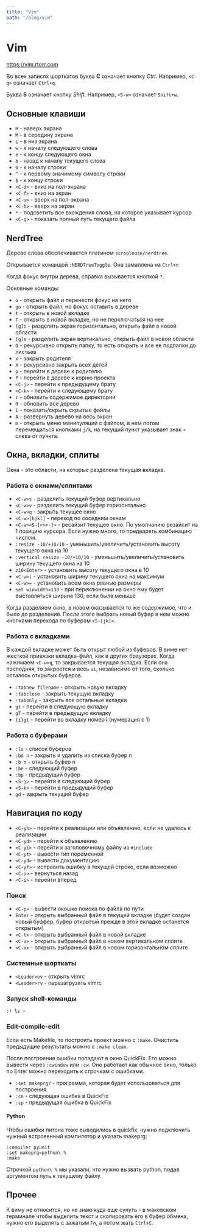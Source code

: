 ```yaml
---
title: "Vim"
path: "/blog/vim"
---
```

# Vim

https://vim.rtorr.com

Во всех записях шорткатов буква **С** означает кнопку *Ctrl*. Например, `<C-q>` означает `Ctrl+q`.

Буква **S** означает кнопку *Shift*. Например, `<S-w>` означает `Shift+w`.

## Основные клавиши

- `H` - наверх экрана
- `M` - в середину экрана
- `L` - в низ экрана
- `w` - к началу следующего слова
- `e` - к концу следующего окна
- `b` - назад к началу текущего слова
- `0` - к началу строки
- `^` - к первому значимому символу строки
- `$` - к концу строки
- `<C-d>` - вниз на пол-экрана
- `<C-f>` - вниз на экран
- `<C-u>` - вверх на пол-экрана
- `<C-b>` - вверх на экран
- `*` - подсветить все вхождения слова, на которое указывает курсор
- `<C-g>` - показать полный путь текущего файла


## NerdTree


Дерево слева обеспечивается плагином `scrooloose/nerdtree`.

Открывается командой `:NERDTreeToggle`. Она замаплена на `Ctrl+n`

Когда фокус внутри дерева, справка вызывается кнопкой `?`.

Основные команды:

- `o` - открыть файл и перенести фокус на него
- `go` - открыть файл, но фокус оставить в дереве
- `t` - открыть в новой вкладке
- `T` - открыть в новой вкладке, но не перключаться на нее
- `[g]i` - разделить экран горизонтально, открыть файл в новой области
- `[g]s` - разделить экран вертикально, открыть файл в новой области
- `O` - рекурсивно открыть папку, то есть открыть и все ее подпапки до листьев
- `x` - закрыть родителя
- `X` - рекурсивно закрыть всех детей
- `p` - перейти в дереве к родителю
- `P` - перейти в дереве к корню проекта
- `<C-j>` - перейти к предыдущему брату
- `<C-k>` - перейти к следующему брату
- `r` - обновить содержимое директории
- `R` - обновить все дерево
- `I` - показать/скрыть скрытые файлы
- `A` - развернуть дерево на весь экран
- `m` - открыть меню манипуляций с файлом, в нем потом перемещаться кнопками `j/k`, на текущий пункт указывает знак `>` слева от пункта.


## Окна, вкладки, сплиты

Окна - это области, на которые разделена текущая вкладка.

### Работа с окнами/сплитами

- `<C-w>s` - разделить текущий буфер вертикально
- `<C-w>v` - разделить текущий буфер горизонтально
- `<C-w>q` - закрыть текущее окно
- `<C-w>[hjkl]` - переход по соседним окнам
- `<C-w><S-[<>+-]>` - ресайзит текущее окно. По умолчанию резайсит на 1 позицию курсора. Если нужно много, то предварять комбинацию числом.
- `:resize -10/+10/10` - уменьшить/увеличить/установить высоту текущего окна на 10
- `:vertical resize -10/+10/10` - уменьшить/увеличить/установить ширину текущего окна на 10
- `z10<Enter>` - установить высоту текущего окна в 10
- `<C-w>|` - установить ширину текущего окна на максимум
- `<C-w>=` - установить всем окна равные размеры
- `set winwidth=130` - при переключении на окно ему будет выставляться ширина 130, если была меньше


Когда разделяем окно, в новом оказывается то же содержимое, что и было до разделения. После этого выбрать новый буфер в нем можно кнопками перехода по буферам `<S-[jk]>`.

### Работа с вкладками

В каждой вкладке может быть открыт любой из буферов. В виме нет жесткой привязки вкладка-файл, как в других браузерах. Когда нажимаем `<C-w>q`, то закрывается текущая вкладка. Если она последняя, то закроется и весь `vi`, независимо от того, сколько осталось открытых буферов.

- `:tabnew filename` - открыть новую вкладку
- `:tabclose` - закрыть текущую вкладку
- `:tabonly` - закрыть все остальные вкладки
- `gt` - перейти в следующую вкладку
- `gT` - перейти в предыдущую вкладку 
- `{i}gt` - перейти во вкладку номер **i** (нумерация с 1)

### Работа с буферами

- `:ls` - список буферов
- `:bd n` - закрыть и удалить из списка буфер n
- `:b n` - открыть буфер n
- `:bn` - следующий буфер
- `:bp` - предыдущий буфер
- `<S-j>` - перейти в следующий буфер
- `<S-k>` - перейти в предыдущий буфер
- `gd` - закрыть текущий буфер

## Навигация по коду

- `<C-yh>` - перейти к реализации или объявлению, если не удалось к реализации
- `<C-yd>` - перейти к объявлению
- `<C-yi>` - перейти к заголовочному файлу из `#include`
- `<C-yt>` - вывести тип переменной
- `<C-yd>` - вывести документацию
- `<C-yf>` - исправить ошибку в текущей строке, если возможно
- `<C-o>` - вернуться назад
- `<C-i>` - перейти вперед

### Поиск

- `<C-p>` - вывести окошко поиска по файла по пути
- `Enter` - открыть выбранный файл в текущей вкладке (будет создан новый буффер, буфер открытый прежде в этой вкладке останется открытым)
- `<C-t>` - открыть выбранный файл в новой вкладке
- `<C-v>` - открыть выбранный файл в новом вертикальном сплите
- `<C-x>` - открыть выбранный файл в новом горизонтальном сплите

### Системные шорткаты

- `<Leader>ev` - открыть vimrc
- `<Leader>rv` - перезагрузить vimrc

### Запуск shell-команды

```
:! ls ~
```

### Edit-compile-edit

Если есть Makefile, то построить проект можно с `:make`. Очистить предыдущие результаты можно с `:make clean`.

После построения ошибки попадают в окно QuickFix. Его можно вывести через `:cwindow` или `:cw`. Оно работает как обычное окно, только по Enter можно переходить к строчкам с ошибками.

- `:set makeprg?` - программа, которая будет использоваться для построения.
- `:cn` - следующая ошибка в QuickFix
- `:cp` - предыдущая ошибка в QuickFix

#### Python

Чтобы ошибки питона тоже выводились в quickfix, нужно подключить нужный встроеенный компилятор и указать makeprg:

```
:compiler pyunit
:set makeprg=python\ %  
:make
```

Строчкой `python\ %` мы указали, что нужно вызвать python, подав аргументом путь к текущему файлу.

## Прочее

К виму не относится, но не знаю куда еще сунуть - в маковском терминале чтобы выделить текст и скопировать его в буфер обмена, нужно его выделять с зажатым `Fn`, а потом жать `Ctrl+C`.
